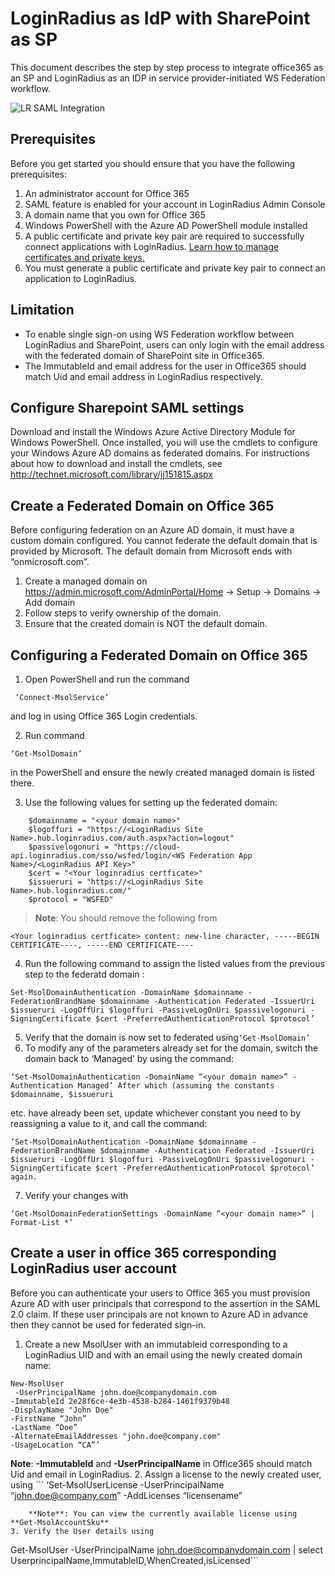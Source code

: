 #  LoginRadius as IdP with SharePoint as SP

This document describes the step by step process to integrate office365 as an SP and LoginRadius as an IDP in service provider-initiated WS Federation workflow.

![LR SAML Integration](https://apidocs.lrcontent.com/images/SAML-SSO-between-LoginRadius-and-SharePoint_63055dbc14a5a44e32.18176269.png "SAML SSO between LoginRadius and SharePoint")

## Prerequisites 

Before you get started you should ensure that you have the following prerequisites:

1. An administrator account for Office 365
2. SAML feature is enabled for your account in LoginRadius Admin Console
3. A domain name that you own for Office 365
4. Windows PowerShell with the Azure AD PowerShell module installed
5. A public certificate and private key pair are required to successfully connect applications with LoginRadius. [Learn how to manage certificates and private keys.](https://www.ssls.com/knowledgebase/how-can-i-find-the-private-key-for-my-ssl-certificate/) 
6. You must generate a public certificate and private key pair to connect an application to LoginRadius. 

## Limitation

* To enable single sign-on using WS Federation workflow between LoginRadius and SharePoint, users can only login with the email address with the federated domain of SharePoint site in Office365.
* The ImmutableId and email address for the user in Office365 should match Uid and email address in LoginRadius respectively.

## Configure Sharepoint SAML settings

Download and install the Windows Azure Active Directory Module for Windows PowerShell. Once installed, you will use the cmdlets to configure your Windows Azure AD domains as federated domains. For instructions about how to download and install the cmdlets, see http://technet.microsoft.com/library/jj151815.aspx

## Create a Federated Domain on Office 365
Before configuring federation on an Azure AD domain, it must have a custom domain configured. You cannot federate the default domain that is provided by Microsoft. The default domain from Microsoft ends with “onmicrosoft.com”.

1. Create a managed domain on https://admin.microsoft.com/AdminPortal/Home -> Setup -> Domains -> Add domain
2. Follow steps to verify ownership of the domain.
3. Ensure that the created domain is NOT the default domain.

## Configuring a Federated Domain on Office 365

1. Open PowerShell and run the command

```
 ‘Connect-MsolService’
``` 
and log in using Office 365 Login credentials.

2. Run command 

```
‘Get-MsolDomain’
``` 

in the PowerShell and ensure the newly created managed domain is listed there.

3. Use the following values for setting up the federated domain:

```
    $domainname = "<your domain name>"
    $logoffuri = "https://<LoginRadius Site Name>.hub.loginradius.com/auth.aspx?action=logout"
    $passivelogonuri = "https://cloud-api.loginradius.com/sso/wsfed/login/<WS Federation App Name>/<LoginRadius API Key>"
    $cert = "<Your loginradius certficate>"
    $issueruri = "https://<LoginRadius Site Name>.hub.loginradius.com/"
    $protocol = "WSFED"
```

> **Note**: You should remove the following from 

```
<Your loginradius certficate> content: new-line character, -----BEGIN CERTIFICATE----, -----END CERTIFICATE----
```

4. Run the following command to assign the listed values from the  previous step to the federatd domain :
```
Set-MsolDomainAuthentication -DomainName $domainname -FederationBrandName $domainname -Authentication Federated -IssuerUri $issueruri -LogOffUri $logoffuri -PassiveLogOnUri $passivelogonuri -SigningCertificate $cert -PreferredAuthenticationProtocol $protocol’ 
```
5. Verify that the domain is now set to federated using```‘Get-MsolDomain’```
6. To modify any of the parameters already set for the domain, switch the domain back to ‘Managed’ by using the command:

```
‘Set-MsolDomainAuthentication -DomainName “<your domain name>” -Authentication Managed’ After which (assuming the constants $domainname, $issueruri
```

etc. have already been set, update whichever constant you need to by reassigning a value to it, and call the command: 

```
‘Set-MsolDomainAuthentication -DomainName $domainname -FederationBrandName $domainname -Authentication Federated -IssuerUri $issueruri -LogOffUri $logoffuri -PassiveLogOnUri $passivelogonuri -SigningCertificate $cert -PreferredAuthenticationProtocol $protocol’ again.
```

7. Verify your changes with 

```
‘Get-MsolDomainFederationSettings -DomainName “<your domain name>” | Format-List *’
```

## Create a user in office 365 corresponding LoginRadius user account

Before you can authenticate your users to Office 365 you must provision Azure AD with user principals that correspond to the assertion in the SAML 2.0 claim. If these user principals are not known to Azure AD in advance then they cannot be used for federated sign-in. 

1. Create a new MsolUser with an immutableid corresponding to a LoginRadius UID and with an email using the newly created domain name:
```
New-MsolUser
 -UserPrincipalName john.doe@companydomain.com 
-ImmutableId 2e28f6ce-4e3b-4538-b284-1461f9379b48 
-DisplayName "John Doe" 
-FirstName “John” 
-LastName “Doe” 
-AlternateEmailAddresses "john.doe@company.com" 
-UsageLocation “CA”’
```
 **Note**: **-ImmutableId** and **-UserPrincipalName** in Office365 should match Uid and email  in LoginRadius.
2. Assign a license to the newly created user, using ```
‘Set-MsolUserLicense -UserPrincipalName “john.doe@company.com” -AddLicenses “licensename”
```
    **Note**: You can view the currently available license using **Get-MsolAccountSku**
3. Verify the User details using 
```
Get-MsolUser -UserPrincipalName john.doe@companydomain.com | select UserprincipalName,ImmutableID,WhenCreated,isLicensed```